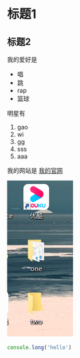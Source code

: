 # 标题1
## 标题2

我的爱好是

* 唱
* 跳
* rap
* 篮球

明星有

1. gao
2. wi
3. gg
4. sss
5. aaa

我的网站是 [我的官网](http://zzicky3.com)

![一张图片](1.png)

```javascript
console.long('hello')
```